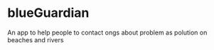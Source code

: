 # blueGuardian
An app to help people to contact ongs about problem as polution on beaches and rivers
